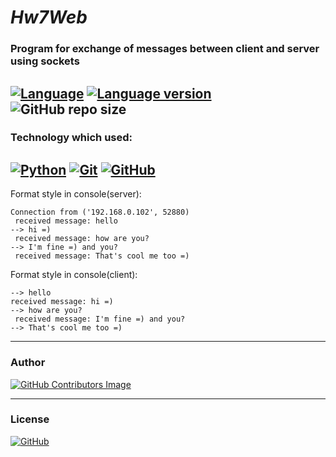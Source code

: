 # *Hw7Web*

### Program for exchange of messages between client and server using sockets

[![Language](https://img.shields.io/badge/language-python-blue?&style=plastic)](https://www.python.org)
[![Language version](https://img.shields.io/badge/version-3.10-red?&style=plastic)](https://www.python.org/downloads/)
![GitHub repo size](https://img.shields.io/badge/repo%20size-39%20kB-pink?&style=plastic)
---
### Technology which used:
[![Python](https://img.shields.io/badge/python-3670A0?style=for-the-badge&logo=python&logoColor=ffdd54)](https://www.python.org)
[![Git](https://img.shields.io/badge/git-%23F05033.svg?style=for-the-badge&logo=git&logoColor=white)](https://github.com/)
[![GitHub](https://img.shields.io/badge/github-%23121011.svg?style=for-the-badge&logo=github&logoColor=white)](https://git-scm.com/)
---

Format style in console(server):

    Connection from ('192.168.0.102', 52880)
     received message: hello
    --> hi =)
     received message: how are you?
    --> I'm fine =) and you?
     received message: That's cool me too =)

Format style in console(client):

    --> hello
    received message: hi =)
    --> how are you?
     received message: I'm fine =) and you?
    --> That's cool me too =)
---

### Author
[![GitHub Contributors Image](https://contrib.rocks/image?repo=LeadShadow/hw7web)](https://github.com/LeadShadow)

---
### License

[![GitHub](https://img.shields.io/github/license/LeadShadow/hw7web)](https://github.com/LeadShadow/hw7web/blob/main/LICENSE)

